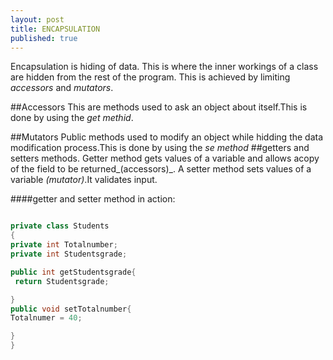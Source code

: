 ```yaml
---
layout: post
title: ENCAPSULATION
published: true
---
```


Encapsulation is hiding of data. This is where the inner workings of a class are hidden from the rest of the program.
This is achieved by limiting _accessors_ and _mutators_.

##Accessors
This are methods used to ask an object about itself.This is done by using the _get methid_.

##Mutators
Public methods used to modify an object while hidding the data modification process.This is done by using the _se method_
##getters and setters methods.
Getter method gets values of a variable and allows acopy of the field to be returned_(accessors)_.
A setter method sets values of a variable _(mutator)_.It validates input.

####getter and setter method in action:
```java

private class Students
{
private int Totalnumber;
private int Studentsgrade;

public int getStudentsgrade{
 return Studentsgrade;

}
public void setTotalnumber{
Totalnumer = 40;

}
}

```